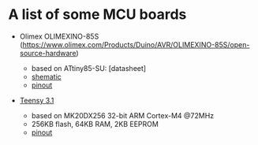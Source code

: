 # A list of some MCU boards

* Olimex OLIMEXINO-85S (https://www.olimex.com/Products/Duino/AVR/OLIMEXINO-85S/open-source-hardware)
  * based on ATtiny85-SU: [datasheet]
  * [shematic](https://github.com/OLIMEX/OLIMEXINO-85/raw/master/HARDWARE/OLIMEXINO-85S/OLIMEXINO-85S_schematic.pdf)
  * [pinout](https://www.olimex.com/Products/Duino/AVR/OLIMEXINO-85S/resources/OLIMEXINO-85s_pinout.jpg)

* [Teensy 3.1](https://www.pjrc.com/store/teensy31.html)
  * based on MK20DX256 32-bit ARM Cortex-M4 @72MHz
  * 256KB flash, 64KB RAM, 2KB EEPROM
  * [pinout](https://www.pjrc.com/teensy/card7a_rev3_web.pdf)
